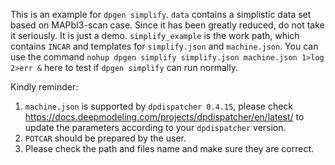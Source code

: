 This is an example for `dpgen simplify`. `data` contains a simplistic data set based on MAPbI3-scan case. Since it has been greatly reduced, do not take it seriously. It is just a demo.
`simplify_example` is the work path, which contains `INCAR` and templates for `simplify.json` and `machine.json`. You can use the command `nohup dpgen simplify simplify.json machine.json 1>log 2>err &` here to test if `dpgen simplify` can run normally.

Kindly reminder:
1. `machine.json` is supported by `dpdispatcher 0.4.15`, please check https://docs.deepmodeling.com/projects/dpdispatcher/en/latest/ to update the parameters according to your `dpdispatcher` version.
2. `POTCAR` should be prepared by the user.
3. Please check the path and files name and make sure they are correct.
